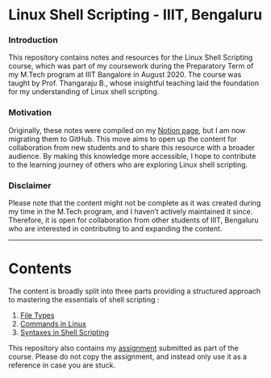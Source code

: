 # Linux Shell Scripting - IIIT, Bengaluru

### Introduction

This repository contains notes and resources for the Linux Shell Scripting course, which was part of my coursework during the Preparatory Term of my M.Tech program at IIIT Bangalore in August 2020. The course was taught by Prof. Thangaraju B., whose insightful teaching laid the foundation for my understanding of Linux shell scripting.

### Motivation

Originally, these notes were compiled on my [Notion page](https://shathin.notion.site/Linux-Shell-Scripting-0c791a8ae0514353bc7b17d7b2d1b426?pvs=74), but I am now migrating them to GitHub. This move aims to open up the content for collaboration from new students and to share this resource with a broader audience. By making this knowledge more accessible, I hope to contribute to the learning journey of others who are exploring Linux shell scripting.

### Disclaimer

Please note that the content might not be complete as it was created during my time in the M.Tech program, and I haven’t actively maintained it since. Therefore, it is open for collaboration from other students of IIIT, Bengaluru who are interested in contributing to and expanding the content.

-----

# Contents

The content is broadly split into three parts providing a structured approach to mastering the essentials of shell scripting : 
1. [File Types](/notes/file-types.md)
2. [Commands in Linux](/notes/commands.md)
3. [Syntaxes in Shell Scripting](/notes/shell-scripting.md)

This repository also contains my [assignment](/assignment/assignment.md) submitted as part of the course. 
Please do not copy the assignment, and instead only use it as a reference in case you are stuck. 
